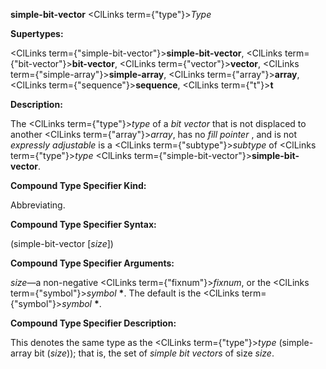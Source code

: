 **simple-bit-vector** <ClLinks  term={"type"}><i>Type</i></ClLinks> 



**Supertypes:** 



<ClLinks  term={"simple-bit-vector"}><b>simple-bit-vector</b></ClLinks>, <ClLinks  term={"bit-vector"}><b>bit-vector</b></ClLinks>, <ClLinks  term={"vector"}><b>vector</b></ClLinks>, <ClLinks  term={"simple-array"}><b>simple-array</b></ClLinks>, <ClLinks  term={"array"}><b>array</b></ClLinks>, <ClLinks  term={"sequence"}><b>sequence</b></ClLinks>, <ClLinks  term={"t"}><b>t</b></ClLinks> 



**Description:** 



The <ClLinks  term={"type"}><i>type</i></ClLinks> of a *bit vector* that is not displaced to another <ClLinks  term={"array"}><i>array</i></ClLinks>, has no *fill pointer* , and is not *expressly adjustable* is a <ClLinks  term={"subtype"}><i>subtype</i></ClLinks> of <ClLinks  term={"type"}><i>type</i></ClLinks> <ClLinks  term={"simple-bit-vector"}><b>simple-bit-vector</b></ClLinks>. 



**Compound Type Specifier Kind:** 



Abbreviating. 



**Compound Type Specifier Syntax:** 



(simple-bit-vector [*size*]) 







 



 



**Compound Type Specifier Arguments:** 



*size*—a non-negative <ClLinks  term={"fixnum"}><i>fixnum</i></ClLinks>, or the <ClLinks  term={"symbol"}><i>symbol</i></ClLinks> **\***. The default is the <ClLinks  term={"symbol"}><i>symbol</i></ClLinks> **\***. 



**Compound Type Specifier Description:** 



This denotes the same type as the <ClLinks  term={"type"}><i>type</i></ClLinks> (simple-array bit (*size*)); that is, the set of *simple bit vectors* of size *size*. 



